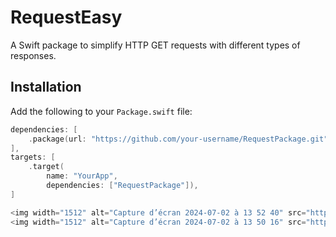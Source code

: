 # RequestEasy

A Swift package to simplify HTTP GET requests with different types of responses.

## Installation

Add the following to your `Package.swift` file:

```swift
dependencies: [
    .package(url: "https://github.com/your-username/RequestPackage.git", from: "1.0.0")
],
targets: [
    .target(
        name: "YourApp",
        dependencies: ["RequestPackage"]),
]

<img width="1512" alt="Capture d’écran 2024-07-02 à 13 52 40" src="https://github.com/KamilBourouiba/RequestEasy/assets/107642625/0f2d1181-7423-4f07-8460-737382ad0fdb">
<img width="1512" alt="Capture d’écran 2024-07-02 à 13 50 16" src="https://github.com/KamilBourouiba/RequestEasy/assets/107642625/de2c5983-a3b9-40fa-bcbf-56400346a842">
